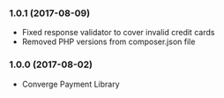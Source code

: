 ### 1.0.1 (2017-08-09)

  * Fixed response validator to cover invalid credit cards
  * Removed PHP versions from composer.json file

### 1.0.0 (2017-08-02)

  * Converge Payment Library